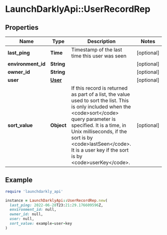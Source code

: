 # LaunchDarklyApi::UserRecordRep

## Properties

| Name | Type | Description | Notes |
| ---- | ---- | ----------- | ----- |
| **last_ping** | **Time** | Timestamp of the last time this user was seen | [optional] |
| **environment_id** | **String** |  | [optional] |
| **owner_id** | **String** |  | [optional] |
| **user** | [**User**](User.md) |  | [optional] |
| **sort_value** | **Object** | If this record is returned as part of a list, the value used to sort the list. This is only included when the &lt;code&gt;sort&lt;/code&gt; query parameter is specified. It is a time, in Unix milliseconds, if the sort is by &lt;code&gt;lastSeen&lt;/code&gt;. It is a user key if the sort is by &lt;code&gt;userKey&lt;/code&gt;. | [optional] |

## Example

```ruby
require 'launchdarkly_api'

instance = LaunchDarklyApi::UserRecordRep.new(
  last_ping: 2022-06-28T23:21:29.176609596Z,
  environment_id: null,
  owner_id: null,
  user: null,
  sort_value: example-user-key
)
```

